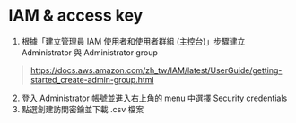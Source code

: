 # IAM & access key

1. 根據「建立管理員 IAM 使用者和使用者群組 (主控台)」步驟建立 Administrator 與 Administrator group

> https://docs.aws.amazon.com/zh_tw/IAM/latest/UserGuide/getting-started_create-admin-group.html

2. 登入 Administrator 帳號並進入右上角的 menu 中選擇 Security credentials
3. 點選創建訪問密鑰並下載 .csv 檔案
   